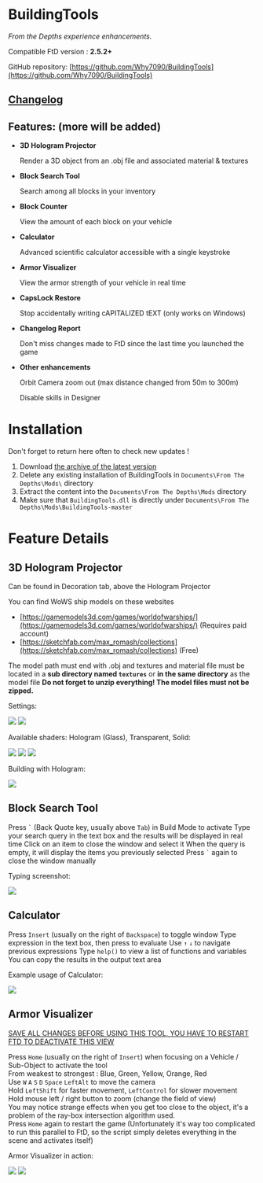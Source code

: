 BuildingTools
=====

*From the Depths experience enhancements.*

Compatible FtD version : **2.5.2+**

GitHub repository: [https://github.com/Why7090/BuildingTools](https://github.com/Why7090/BuildingTools)

[Changelog](https://github.com/Why7090/BuildingTools/blob/master/changelog.txt)
---

Features: (more will be added)
-----

- **3D Hologram Projector**  
  
    Render a 3D object from an .obj file and associated material & textures

- **Block Search Tool**  
  
    Search among all blocks in your inventory

- **Block Counter**  
  
    View the amount of each block on your vehicle

- **Calculator**  
  
    Advanced scientific calculator accessible with a single keystroke

- **Armor Visualizer**  
  
    View the armor strength of your vehicle in real time

- **CapsLock Restore**  
  
    Stop accidentally writing cAPITALIZED tEXT (only works on Windows)

- **Changelog Report**  
  
    Don't miss changes made to FtD since the last time you launched the game

- **Other enhancements**  
  
    Orbit Camera zoom out (max distance changed from 50m to 300m)  
  
    Disable skills in Designer  

Installation
=====

Don't forget to return here often to check new updates !

1. Download [the archive of the latest version](https://github.com/Why7090/BuildingTools/archive/master.zip)
2. Delete any existing installation of BuildingTools in `Documents\From The Depths\Mods\` directory
3. Extract the content into the `Documents\From The Depths\Mods` directory
4. Make sure that `BuildingTools.dll` is directly under `Documents\From The Depths\Mods\BuildingTools-master`

Feature Details
=====

3D Hologram Projector
-----

Can be found in Decoration tab, above the Hologram Projector

You can find WoWS ship models on these websites

- [https://gamemodels3d.com/games/worldofwarships/](https://gamemodels3d.com/games/worldofwarships/) (Requires paid account)
- [https://sketchfab.com/max_romash/collections](https://sketchfab.com/max_romash/collections) (Free)

The model path must end with .obj and textures and material file must be located in a **sub directory named `textures`** or **in the same directory** as the model file
**Do not forget to unzip everything! The model files must not be zipped.**

Settings:

[![](https://i.imgur.com/OYwLA1dl.jpg)](https://i.imgur.com/OYwLA1d.jpg) [![](https://i.imgur.com/eCpfUVPl.jpg)](https://i.imgur.com/eCpfUVP.jpg)

Available shaders: Hologram (Glass), Transparent, Solid:

[![](https://i.imgur.com/UpMmzjHm.jpg)](https://i.imgur.com/UpMmzjH.jpg) [![](https://i.imgur.com/XzBF9m0m.jpg)](https://i.imgur.com/XzBF9m0.jpg) [![](https://i.imgur.com/2x3sBhGm.jpg)](https://i.imgur.com/2x3sBhG.jpg)

Building with Hologram:

[![](https://i.imgur.com/hhDehMdl.jpg)](https://i.imgur.com/hhDehMd.jpg)

Block Search Tool
-----

Press `` ` `` (Back Quote key, usually above `Tab`) in Build Mode to activate
Type your search query in the text box and the results will be displayed in real time
Click on an item to close the window and select it
When the query is empty, it will display the items you previously selected
Press `` ` `` again to close the window manually

Typing screenshot:

[![](https://media.giphy.com/media/S9EjFTpMFzrSmU5x7S/giphy.gif)](https://i.imgur.com/iLmL9ZG.gif)

Calculator
-----

Press `Insert` (usually on the right of `Backspace`) to toggle window
Type expression in the text box, then press <Enter> to evaluate
Use `↑` `↓` to navigate previous expressions
Type `help()` to view a list of functions and variables
You can copy the results in the output text area

Example usage of Calculator:

[![](https://i.imgur.com/sTeMcoel.png)](https://i.imgur.com/sTeMcoe.png)

Armor Visualizer
-----

<ins>SAVE ALL CHANGES BEFORE USING THIS TOOL, YOU HAVE TO RESTART FTD TO DEACTIVATE THIS VIEW</ins>

Press `Home` (usually on the right of `Insert`) when focusing on a Vehicle / Sub-Object to activate the tool  
From weakest to strongest : Blue, Green, Yellow, Orange, Red  
Use `W` `A` `S` `D` `Space` `LeftAlt` to move the camera  
Hold `LeftShift` for faster movement, `LeftControl` for slower movement  
Hold mouse left / right button to zoom (change the field of view)  
You may notice strange effects when you get too close to the object, it's a problem of the ray-box intersection algorithm used.  
Press `Home` again to restart the game (Unfortunately it's way too complicated to run this parallel to FtD, so the script simply deletes everything in the scene and activates itself)

Armor Visualizer in action:

[![](https://i.imgur.com/c6CAhDtm.png)](https://i.imgur.com/c6CAhDt.png) [![](https://i.imgur.com/Zr7DwQbm.png)](https://i.imgur.com/Zr7DwQb.png)
